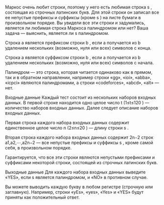 ﻿Маркос очень любит строки, поэтому у него есть любимая строка s
, состоящая из строчных латинских букв. Для этой строки он записал все ее непустые префиксы и суффиксы (кроме s
) на листе бумаги в произвольном порядке. Вы увидели все эти строки и задумались, является ли любимая строка Маркоса палиндромом или нет? Ваша задача — выяснить, является ли s
 палиндромом.

Строка a
 является префиксом строки b
, если a
 получается из b
 удалением нескольких (возможно, нуля или всех) символов с конца.

Строка a
 является суффиксом строки b
, если a
 получается из b
 удалением нескольких (возможно, нуля или всех) символов с начала.

Палиндром — это строка, которая читается одинаково как в прямом, так и в обратном направлении, например строки «gg», «ioi», «abba», «icpci» являются палиндромами, а строки «codeforces», «abcd», «alt» — нет.

Входные данные
Каждый тест состоит из нескольких наборов входных данных. В первой строке находится одно целое число t
 (1≤t≤120
)  — количество наборов входных данных. Далее следует описание наборов входных данных.

Первая строка каждого набора входных данных содержит единственное целое число n
 (2≤n≤20
) — длину строки s
.

Вторая строка каждого набора входных данных содержит 2n−2
 строк a1,a2,⋯,a2n−2
 — все непустые префиксы и суффиксы s
, кроме самой себя, в произвольном порядке.

Гарантируется, что все эти строки являются непустыми префиксами и суффиксами некоторой строки, состоящей из строчных латинских букв.

Выходные данные
Для каждого набора входных данных выведите «YES», если s
 является палиндромом, и «NO» в противном случае.

Вы можете выводить каждую букву в любом регистре (строчную или заглавную). Например, строки «yEs», «yes», «Yes» и «YES» будут приняты как положительный ответ.